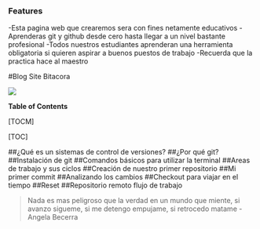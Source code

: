 ### Features

-Esta pagina web que crearemos sera con fines netamente educativos
-Aprenderas git y github desde cero hasta llegar a un nivel bastante profesional
-Todos nuestros estudiantes aprenderan una herramienta obligatoria si quieren aspirar a buenos puestos de trabajo
-Recuerda que la practica hace al maestro

#Blog Site Bitacora

![](https://www.syloper.com/wp-content/uploads/git_destacada-1024x486.png)

**Table of Contents**

[TOCM]

[TOC]

##¿Qué es un sistemas de control de versiones?
##¿Por qué git?
##Instalación de git
##Comandos básicos para utilizar la terminal
##Areas de trabajo y sus ciclos
##Creación de nuestro primer repositorio
##Mi primer commit
##Analizando los cambios
##Checkout para viajar en el tiempo 
##Reset
##Repositorio remoto flujo de trabajo

> Nada es mas peligroso que la verdad en un mundo que miente, si avanzo sigueme, si me detengo empujame, si retrocedo matame
> -Angela Becerra